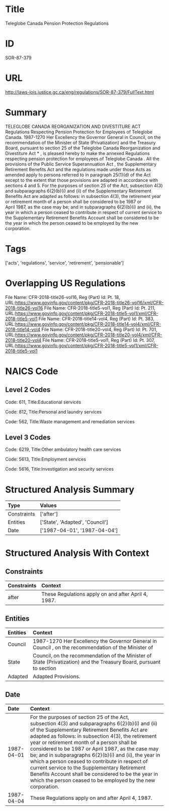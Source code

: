 # Title
Teleglobe Canada Pension Protection Regulations


# ID
SOR-87-379

# URL
http://laws-lois.justice.gc.ca/eng/regulations/SOR-87-379/FullText.html


# Summary
TELEGLOBE CANADA REORGANIZATION AND DIVESTITURE ACT Regulations Respecting Pension Protection for Employees of Teleglobe Canada.
1987-1270 Her Excellency the Governor General in Council, on the recommendation of the Minister of State (Privatization) and the Treasury Board, pursuant to section 25 of the  Teleglobe Canada Reorganization and Divestiture Act * , is pleased hereby to make the annexed  Regulations respecting pension protection for employees of Teleglobe Canada .
All the provisions of the  Public Service Superannuation Act , the  Supplementary Retirement Benefits Act  and the regulations made under those Acts as amended apply to persons referred to in paragraph 25(1)(d) of the Act except to the extent that those provisions are adapted in accordance with sections 4 and 5.
For the purposes of section 25 of the Act, subsection 4(3) and subparagraphs 6(2)(b)(i) and (ii) of the  Supplementary Retirement Benefits Act  are adapted as follows: in subsection 4(3), the retirement year or retirement month of a person shall be considered to be 1987 or April 1987, as the case may be; and in subparagraphs 6(2)(b)(i) and (ii), the year in which a person ceased to contribute in respect of current service to the Supplementary Retirement Benefits Account shall be considered to be the year in which the person ceased to be employed by the new corporation.


# Tags
['acts', 'regulations', 'service', 'retirement', 'pensionable']


# Overlapping US Regulations
File Name: CFR-2018-title26-vol16, Reg (Part) Id: Pt. 18, URL:https://www.govinfo.gov/content/pkg/CFR-2018-title26-vol16/xml/CFR-2018-title26-vol16
File Name: CFR-2018-title5-vol1, Reg (Part) Id: Pt. 211, URL:https://www.govinfo.gov/content/pkg/CFR-2018-title5-vol1/xml/CFR-2018-title5-vol1
File Name: CFR-2018-title14-vol4, Reg (Part) Id: Pt. 383, URL:https://www.govinfo.gov/content/pkg/CFR-2018-title14-vol4/xml/CFR-2018-title14-vol4
File Name: CFR-2018-title20-vol4, Reg (Part) Id: Pt. 701, URL:https://www.govinfo.gov/content/pkg/CFR-2018-title20-vol4/xml/CFR-2018-title20-vol4
File Name: CFR-2018-title5-vol1, Reg (Part) Id: Pt. 307, URL:https://www.govinfo.gov/content/pkg/CFR-2018-title5-vol1/xml/CFR-2018-title5-vol1



# NAICS Code
## Level 2 Codes
Code: 611, Title:Educational services

Code: 812, Title:Personal and laundry services

Code: 562, Title:Waste management and remediation services




## Level 3 Codes
Code: 6219, Title:Other ambulatory health care services

Code: 5613, Title:Employment services

Code: 5616, Title:Investigation and security services







# Structured Analysis Summary
| Type        | Values                          |
|:------------|:--------------------------------|
| Constraints | ['after']                       |
| Entities    | ['State', 'Adapted', 'Council'] |
| Date        | ['1987-04-01', '1987-04-04']    |


# Structured Analysis With Context
 


## Constraints
| Constraints   | Context                                               |
|:--------------|:------------------------------------------------------|
| after         | These Regulations apply on and  after  April 4, 1987. |


## Entities
| Entities   | Context                                                                                                             |
|:-----------|:--------------------------------------------------------------------------------------------------------------------|
| Council    | 1987-1270 Her Excellency the Governor General in  Council , on the recommendation of the Minister of                |
| State      | Council, on the recommendation of the Minister of State (Privatization) and the Treasury Board, pursuant to section |
| Adapted    | Adapted  Provisions.                                                                                                |


## Date
| Date       | Context                                                                                                                                                                                                                                                                                                                                                                                                                                                                                                                                                                                         |
|:-----------|:------------------------------------------------------------------------------------------------------------------------------------------------------------------------------------------------------------------------------------------------------------------------------------------------------------------------------------------------------------------------------------------------------------------------------------------------------------------------------------------------------------------------------------------------------------------------------------------------|
| 1987-04-01 | For the purposes of section 25 of the Act, subsection 4(3) and subparagraphs 6(2)(b)(i) and (ii) of the  Supplementary Retirement Benefits Act  are adapted as follows: in subsection 4(3), the retirement year or retirement month of a person shall be considered to be 1987 or April 1987, as the case may be; and in subparagraphs 6(2)(b)(i) and (ii), the year in which a person ceased to contribute in respect of current service to the Supplementary Retirement Benefits Account shall be considered to be the year in which the person ceased to be employed by the new corporation. |
| 1987-04-04 | These Regulations apply on and after April 4, 1987.                                                                                                                                                                                                                                                                                                                                                                                                                                                                                                                                             |


